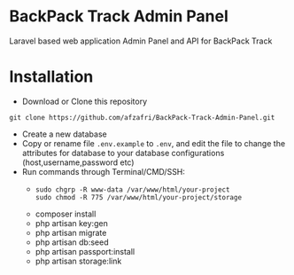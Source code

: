 # BackPack Track Admin Panel
Laravel based web application Admin Panel and API for BackPack Track

# Installation
- Download or Clone this repository
```
git clone https://github.com/afzafri/BackPack-Track-Admin-Panel.git
```
- Create a new database
- Copy or rename file ```.env.example``` to ```.env```, and edit the file to change the attributes for database to your database configurations (host,username,password etc)
- Run commands through Terminal/CMD/SSH:
  - ```
    sudo chgrp -R www-data /var/www/html/your-project
    sudo chmod -R 775 /var/www/html/your-project/storage
    ```
  - composer install
  - php artisan key:gen
  - php artisan migrate
  - php artisan db:seed
  - php artisan passport:install
  - php artisan storage:link
